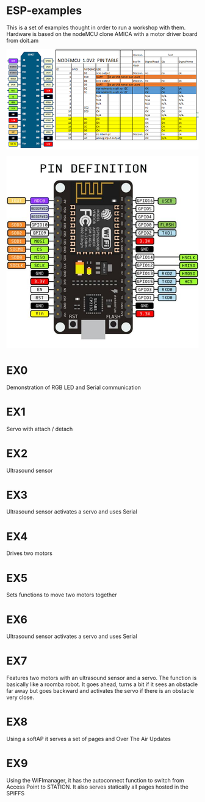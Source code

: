 # ESP-examples

This is a set of examples thought in order to run a workshop with them. Hardware is based on the nodeMCU clone AMICA with a motor driver board from doit.am

![alt tag](https://github.com/todocono/ESP-examples/blob/master/NODEmcuPinOut.png)

![alt tag](https://github.com/todocono/ESP-examples/blob/master/IOT-AMICA_pinout.jpg)

# EX0
Demonstration of RGB LED and Serial communication

# EX1
Servo with attach / detach

# EX2
Ultrasound sensor

# EX3
Ultrasound sensor activates a servo and uses Serial

# EX4
Drives two motors

# EX5
Sets functions to move two motors together

# EX6
Ultrasound sensor activates a servo and uses Serial


# EX7
Features two motors with an ultrasound sensor and a servo. The function is basically like a roomba robot. It goes ahead, turns a bit if it sees an obstacle far away but goes backward and activates the servo if there is an obstacle very close.



# EX8
Using a softAP it serves a set of pages and Over The Air Updates



# EX9
Using the WIFImanager, it has the autoconnect function to switch from Access Point to STATION. It also serves statically all pages hosted in the SPIFFS